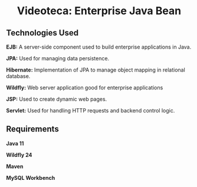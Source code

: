<h1 align="center" id="title">Videoteca: Enterprise Java Bean</h1>

<h2>Technologies Used</h2>
<p id="description"><b>EJB:</b> A server-side component used to build enterprise applications in Java.</p>
<p id="description"><b>JPA:</b> Used for managing data persistence.</p>
<p id="description"><b>Hibernate:</b> Implementation of JPA to manage object mapping in relational database.</p>
<p id="description"><b>Wildfly:</b> Web server application good for enterprise applications</p>
<p id="description"><b>JSP:</b> Used to create dynamic web pages.</p>
<p id="description"><b>Servlet:</b> Used for handling HTTP requests and backend control logic.</p>

<h2>Requirements</h2>
<p id="description"><b>Java 11</b></p>
<p id="description"><b>Wildfly 24</b></p>
<p id="description"><b>Maven</b></p>
<p id="description"><b>MySQL Workbench</b></p>
